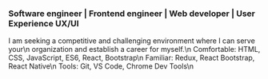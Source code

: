 ### Software engineer | Frontend engineer | Web developer | User Experience UX/UI

I am seeking a competitive and challenging environment where I can serve your\n
organization and establish a career for myself.\n
Comfortable: HTML, CSS, JavaScript, ES6, React, Bootstrap\n
Familiar: Redux, React Bootstrap, React Native\n
Tools: Git, VS Code, Chrome Dev Tools\n

<!--
**goodqthe123/goodqthe123** is a ✨ _special_ ✨ repository because its `README.md` (this file) appears on your GitHub profile.

Here are some ideas to get you started:

- 🔭 I’m currently working on ...
- 🌱 I’m currently learning ...
- 👯 I’m looking to collaborate on ...
- 🤔 I’m looking for help with ...
- 💬 Ask me about ...
- 📫 How to reach me: ...
- 😄 Pronouns: ...
- ⚡ Fun fact: ...
-->
